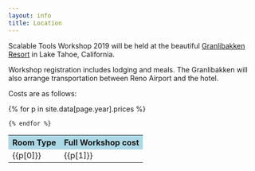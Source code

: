 ```yaml
---
layout: info
title: Location
---
```

Scalable Tools Workshop 2019 will be held at the
beautiful <a href="http://www.granlibakken.com">Granlibakken Resort</a> in Lake Tahoe,
California.
<p>
Workshop registration includes lodging and meals.
The Granlibakken will also arrange transportation between Reno Airport and the hotel.

<p>
Costs are as follows:

<p>

<table class="prices">
    <tr>
        <th bgcolor="lightblue">Room Type</th>
        <th bgcolor="lightblue">Full Workshop cost</th>
    </tr>
    {% for p in site.data[page.year].prices %}
    <tr>
        <td>{{p[0]}}</td><td>{{p[1]}}</td>
    </tr>

    {% endfor %}
</table>
